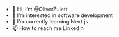 - 👋 Hi, I’m @OliverZulett
- 👀 I’m interested in software development
- 🌱 I’m currently learning Next.js
- 📫 How to reach me Linkedin

<!---
OliverZulett/OliverZulett is a ✨ special ✨ repository because its `README.md` (this file) appears on your GitHub profile.
You can click the Preview link to take a look at your changes.
--->
